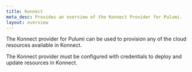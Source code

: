 ```yaml
---
title: Konnect
meta_desc: Provides an overview of the Konnect Provider for Pulumi.
layout: overview
---
```


The Konnect provider for Pulumi can be used to provision any of the cloud resources available in Konnect.

The Konnect provider must be configured with credentials to deploy and update resources in Konnect.
